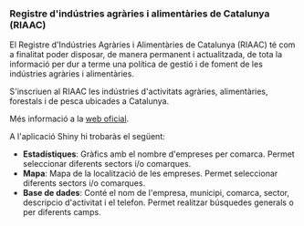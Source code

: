 ### Registre d'indústries agràries i alimentàries de Catalunya (RIAAC)

El Registre d'Indústries Agràries i Alimentàries de Catalunya (RIAAC) té com a finalitat poder disposar, de manera permanent i actualitzada, de tota la informació per dur a terme una política de gestió i de foment de les indústries agràries i alimentàries.

S'inscriuen al RIAAC les indústries d'activitats agràries, alimentàries, forestals i de pesca ubicades a Catalunya.

Més informació a la [web oficial][].

[web oficial]: http://sac.gencat.cat/sacgencat/AppJava/servei_fitxa.jsp?codi=13732

A l'aplicació Shiny hi trobaràs el següent:

* __Estadístiques__: Gràfics amb el nombre d'empreses per comarca. Permet seleccionar diferents sectors i/o comarques.
* __Mapa__: Mapa de la localització de les empreses. Permet seleccionar diferents sectors i/o comarques.
* __Base de dades__: Conté el nom de l'empresa, municipi, comarca, sector, descripcio d'activitat i el telefon. Permet realitzar búsquedes generals o per diferents camps.
